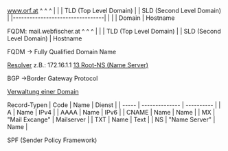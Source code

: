 
www.orf.at 
   ^   ^   ^
    |    |     | TLD (Top Level Domain)
    |    | SLD (Second Level Domain)
    |   |---------------------------------|
    |                            |
    |                      Domain
    | Hostname

FQDM: mail.webfischer.at
			   ^      ^           ^
                |       |             | TLD (Top Level Domain)
                |       | SLD (Second Level Domain)
                | Hostname

FQDM -> Fully Qualified Domain Name

<u>Resolver</u> z.B.: 172.16.1.1
[13 Root-NS (Name Server)](https://root-servers.org/)

BGP ->Border Gateway Protocol

<u>Verwaltung einer Domain</u>

Record-Typen
| Code  | Name           | Dienst     |
| ----- | -------------- | ---------- |
| A     | Name           | IPv4       |
| AAAA  | Name           | IPv6       |
| CNAME | Name           | Name       |
| MX    | "Mail Excange" | Mailserver |
| TXT   | Name           | Text       |
| NS    | "Name Server"  | Name       |

SPF (Sender Policy Framework)
